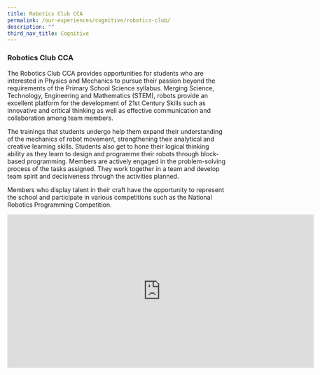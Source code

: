 ```yaml
---
title: Robotics Club CCA
permalink: /our-experiences/cognitive/robotics-club/
description: ""
third_nav_title: Cognitive
---
```

### **Robotics Club CCA**
The Robotics Club CCA provides opportunities for students who are interested in Physics and Mechanics to pursue their passion beyond the requirements of the Primary School Science syllabus. Merging Science, Technology, Engineering and Mathematics (STEM), robots provide an excellent platform for the development of 21st Century Skills such as innovative and critical thinking as well as effective communication and collaboration among team members.

The trainings that students undergo help them expand their understanding of the mechanics of robot movement, strengthening their analytical and creative learning skills. Students also get to hone their logical thinking ability as they learn to design and programme their robots through block-based programming. Members are actively engaged in the problem-solving process of the tasks assigned. They work together in a team and develop team spirit and decisiveness through the activities planned. 

Members who display talent in their craft have the opportunity to represent the school and participate in various competitions such as the National Robotics Programming Competition. 

<iframe width="700" height="350" src="https://www.youtube.com/embed/D7WqBRxyN5w" title="11. Robotics CCA promo video" frameborder="0" allow="accelerometer; autoplay; clipboard-write; encrypted-media; gyroscope; picture-in-picture" allowfullscreen></iframe>